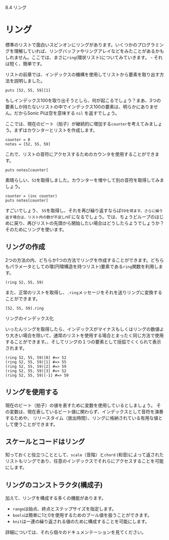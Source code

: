 8.4 リング

# リング

標準のリストで面白いスピンオンにリングがあります。いくつかのプログラミングを理解していれば、リングバッファやリングアレイなどをみたことがあるかもしれません。ここでは、まさに`ring`(環状リスト)についてみていきます。 - それは短く、簡単です。

リストの前章では、インデックスの機構を使用してリストから要素を取り出す方法を説明しました。

```
puts [52, 55, 59][1]
```

もしインデックス100を取り出そうとしら、何が起こるでしょう？まあ、3つの要素しか持たないリストの中でインデックス100の要素は、明らかにありません。だからSonic Piは空を意味する `nil` を返すでしょう。

ここでは、現在のビート（拍子）が継続的に増加する`counter`を考えてみましょう。まずはカウンターとリストを作成します。

```
counter = 0
notes = [52, 55, 59]
```

これで、リストの音符にアクセスするためのカウンタを使用することができます。

```
puts notes[counter]
```

素晴らしい、`52`を取得しました。カウンターを増やして別の音符を取得してみましょう。

```
counter = (inc counter)
puts notes[counter]
```

すごいでしょう、 `55`を取得し、それを再び繰り返すならば`59を得ます。さらに繰り返す場合は、リスト内の数が不足し`nil`になるでしょう。では、ちょうどループのはじめに戻り、再びリストの先頭から開始したい場合はどうしたらようでしょうか？そのためにリングを使います。

## リングの作成

2つの方法の内、どちらか1つの方法でリングを作成することができます。どちらもパラメータとしての環(円環構造を持つリスト)要素である`ring`関数を利用します。

```
(ring 52, 55, 59)
```

また、正常のリストを取得し、`.ring`メッセージをそれを送りリングに変換することができます。

```
[52, 55, 59].ring
```

リングのインデックス化

いったんリングを取得したら、インデックスがマイナスもしくはリングの数値より大きい場合を除いて、通常のリストを使用する場合とまったく同じ方法で使用することができます。、そしてリングの１つの要素として括弧でくくられて表示されます。

```
(ring 52, 55, 59)[0] #=> 52
(ring 52, 55, 59)[1] #=> 55
(ring 52, 55, 59)[2] #=> 59
(ring 52, 55, 59)[3] #=> 52
(ring 52, 55, 59)[-1] #=> 59
```

## リングを使用する

現在のビート（拍子）の値を表すために変数を使用しているとしましょう​​。
その変数は、現在表しているビート値に関わらず、インデックスとして音符を演奏するためや、
リリースタイム（放出時間）、リングに格納されている有用な値として使うことができます。

## スケールとコードはリング

知っておくと役立つこととして、`scale`（音階）と`chord` (和音)によって返されたリストもリングであり、任意のインデックスでそれらにアクセスすることを可能にします。

## リングのコンストラクタ(構成子)

加えて、リングを構成する多くの機能があります。

* `range`は始点、終点とステップサイズを指定します。
* `bools`は簡単に1と0を使用するためのブール値を扱うことができます。
* `knit`は一連の繰り返される値のために構成することを可能にします。

詳細については、それら個々のドキュメンテーションを見てください。
